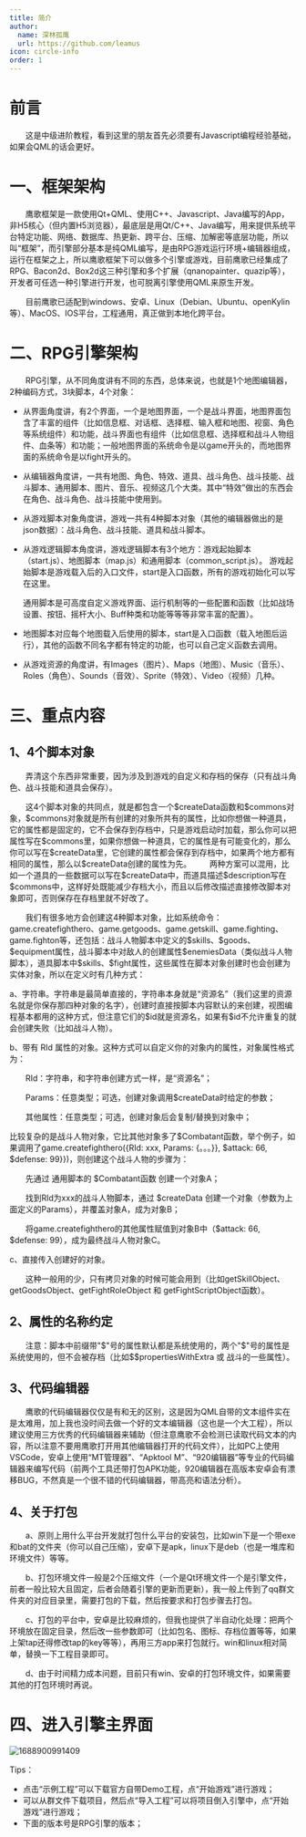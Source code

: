 ```yaml
---
title: 简介
author:
  name: 深林孤鹰
  url: https://github.com/leamus
icon: circle-info
order: 1
---
```


# 前言

&emsp;&emsp;这是中级进阶教程，看到这里的朋友首先必须要有Javascript编程经验基础，如果会QML的话会更好。

# 一、框架架构

&emsp;&emsp;鹰歌框架是一款使用Qt+QML、使用C++、Javascript、Java编写的App，非H5核心（但内置H5浏览器），最底层是用Qt/C++、Java编写，用来提供系统平台特定功能、网络、数据库、热更新、跨平台、压缩、加解密等底层功能，所以叫“框架”，而引擎部分基本是纯QML编写，是由RPG游戏运行环境+编辑器组成，运行在框架之上，所以鹰歌框架下可以做多个引擎或游戏，目前鹰歌已经集成了RPG、Bacon2d、Box2d这三种引擎和多个扩展（qnanopainter、quazip等），开发者可任选一种引擎进行开发，也可脱离引擎使用QML来原生开发。

&emsp;&emsp;目前鹰歌已适配到windows、安卓、Linux（Debian、Ubuntu、openKylin等）、MacOS、IOS平台，工程通用，真正做到本地化跨平台。

# 二、RPG引擎架构

&emsp;&emsp;RPG引擎，从不同角度讲有不同的东西，总体来说，也就是1个地图编辑器，2种编码方式，3块脚本，4个对象：

* 从界面角度讲，有2个界面，一个是地图界面，一个是战斗界面，地图界面包含了丰富的组件（比如信息框、对话框、选择框、输入框和地图、视窗、角色等系统组件）和功能，战斗界面也有组件（比如信息框、选择框和战斗人物组件、血条等）和功能；一般地图界面的系统命令是以game开头的，而地图界面的系统命令是以fight开头的。
* 从编辑器角度讲，一共有地图、角色、特效、道具、战斗角色、战斗技能、战斗脚本、通用脚本、图片、音乐、视频这几个大类。其中“特效”做出的东西会在角色、战斗角色、战斗技能中使用到。
* 从游戏脚本对象角度讲，游戏一共有4种脚本对象（其他的编辑器做出的是json数据）：战斗角色、战斗技能、道具和战斗脚本。
* 从游戏逻辑脚本角度讲，游戏逻辑脚本有3个地方：游戏起始脚本（start.js）、地图脚本（map.js）和通用脚本（common_script.js）。
  游戏起始脚本是游戏载入后的入口文件，start是入口函数，所有的游戏初始化可以写在这里。

  通用脚本是可高度自定义游戏界面、运行机制等的一些配置和函数（比如战场设置、按钮、摇杆大小、Buff种类和功能等等等非常丰富的配置）。
* 地图脚本对应每个地图载入后使用的脚本，start是入口函数（载入地图后运行），其他的函数不同名字都有特定的功能，也可以自己定义函数去调用。
* 从游戏资源的角度讲，有Images（图片）、Maps（地图）、Music（音乐）、Roles（角色）、Sounds（音效）、Sprite（特效）、Video（视频）几种。

# 三、重点内容

## 1、4个脚本对象

&emsp;&emsp;弄清这个东西非常重要，因为涉及到游戏的自定义和存档的保存（只有战斗角色、战斗技能和道具会保存）。

&emsp;&emsp;这4个脚本对象的共同点，就是都包含一个\$createData函数和\$commons对象，\$commons对象就是所有创建的对象所共有的属性，比如你想做一种道具，它的属性都是固定的，它不会保存到存档中，只是游戏启动时加载，那么你可以把属性写在\$commons里，如果你想做一种道具，它的属性是有可能变化的，那么你可以写在\$createData里，它创建的属性都会保存到存档中，如果两个地方都有相同的属性，那么以\$createData创建的属性为先。
&emsp;&emsp;两种方案可以混用，比如一个道具的一些数据可以写在\$createData中，而道具描述\$description写在\$commons中，这样好处既能减少存档大小，而且以后修改描述直接修改脚本对象即可，否则保存在存档里就不好改了。

&emsp;&emsp;我们有很多地方会创建这4种脚本对象，比如系统命令：game.createfighthero、game.getgoods、game.getskill、game.fighting、game.fighton等，还包括：战斗人物脚本中定义的\$skills、\$goods、\$equipment属性，战斗脚本中对敌人的创建属性\$enemiesData（类似战斗人物脚本），道具脚本中\$skills、\$fight属性，这些属性在脚本对象创建时也会创建为实体对象，所以在定义时有几种方式：

a、字符串。字符串是最简单直接的，字符串本身就是“资源名”（我们这里的资源名就是你保存那四种对象的名字），创建时直接按脚本内容默认的来创建，视图编程基本都用的这种方式，但注意它们的\$id就是资源名，如果有\$id不允许重复的就会创建失败（比如战斗人物）。

b、带有 RId 属性的对象。这种方式可以自定义你的对象内的属性，对象属性格式为：

&emsp;&emsp;RId：字符串，和字符串创建方式一样，是“资源名”；

&emsp;&emsp;Params：任意类型；可选，创建对象调用\$createData时给定的参数；

&emsp;&emsp;其他属性：任意类型；可选，创建对象后会复制/替换到对象中；

比较复杂的是战斗人物对象，它比其他对象多了\$Combatant函数，举个例子，如果调用了game.createfighthero({RId: xxx, Params: {。。。}}, \$attack: 66, \$defense: 99}})，则创建这个战斗人物的步骤为：

&emsp;&emsp;先通过 通用脚本的 \$Combatant函数 创建一个对象A；

&emsp;&emsp;找到RId为xxx的战斗人物脚本，通过 \$createData 创建一个对象（参数为上面定义的Params），并覆盖对象A，成为对象B；

&emsp;&emsp;将game.createfighthero的其他属性赋值到对象B中（\$attack: 66, \$defense: 99），成为最终战斗人物对象C。

c、直接传入创建好的对象。

&emsp;&emsp;这种一般用的少，只有拷贝对象的时候可能会用到（比如getSkillObject、getGoodsObject、getFightRoleObject 和 getFightScriptObject函数）。

## 2、属性的名称约定

&emsp;&emsp;注意：脚本中前缀带\"\$\"号的属性默认都是系统使用的，两个\"\$\"号的属性是系统使用的，但不会被存档（比如\$\$propertiesWithExtra 或 战斗的一些属性）。

## 3、代码编辑器

&emsp;&emsp;鹰歌的代码编辑器仅仅是有和无的区别，这是因为QML自带的文本组件实在是太难用，加上我也没时间去做一个好的文本编辑器（这也是一个大工程），所以建议使用三方优秀的代码编辑器来辅助（但注意鹰歌不会检测已读取代码文本的内容，所以注意不要用鹰歌打开用其他编辑器打开的代码文件），比如PC上使用VSCode，安卓上使用“MT管理器”、“Apktool M”、“920编辑器”等专业的代码编辑器来编写代码（前两个工具还带打包APK功能，920编辑器在高版本安卓会有漂移BUG，不然真是一个很不错的代码编辑器，带高亮和语法分析）。

## 4、关于打包

&emsp;&emsp;a、原则上用什么平台开发就打包什么平台的安装包，比如win下是一个带exe和bat的文件夹（你可以自己压缩），安卓下是apk，linux下是deb（也是一堆库和环境文件）等等。

&emsp;&emsp;b、打包环境文件一般是2个压缩文件（一个是Qt环境文件一个是引擎文件，前者一般比较大且固定，后者会随着引擎的更新而更新），我一般上传到了qq群文件夹的对应目录里，需要打包的下载，然后按要求和打包步骤去打包。

&emsp;&emsp;c、打包的平台中，安卓是比较麻烦的，但我也提供了半自动化处理：把两个环境放在固定目录，然后改一些参数即可（比如包名、图标、存档位置等等，如果上架tap还得修改tap的key等等），再用三方app来打包就行。win和linux相对简单，替换一下工程目录即可。

&emsp;&emsp;d、由于时间精力成本问题，目前只有win、安卓的打包环境文件，如果需要其他的打包环境时再说。

# 四、进入引擎主界面

  ![1688900991409](image/0.简介/1697502868369.png)

Tips：

* 点击“示例工程”可以下载官方自带Demo工程，点“开始游戏”进行游戏；
* 可以从群文件下载项目，然后点“导入工程”可以将项目倒入引擎中，点“开始游戏”进行游戏；
* 下面的版本号是RPG引擎的版本；
